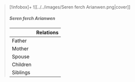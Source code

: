 > [!infobox]+
> ![[../../images/Seren ferch Arianwen.png|cover]]
> ##### Seren ferch Arianwen
> || Relations   |
> | ---- | ---- |
> | Father ||
> | Mother |  |
> | Spouse | |
> | Children||
> | Siblings ||

